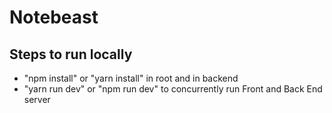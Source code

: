 # Notebeast

## Steps to run locally

- "npm install" or "yarn install" in root and in backend 
- "yarn run dev" or "npm run dev" to concurrently run Front and Back End server

